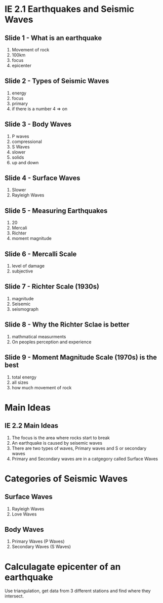 # IE 2.1 Earthquakes and Seismic Waves

## Slide 1 - What is an earthquake
1. Movement of rock
2. 100km
3. focus
4. epicenter

## Slide 2 - Types of Seismic Waves
1. energy
2. focus
3. primary
4. if there is a number 4 => on

## Slide 3 - Body Waves
1. P waves
2. compressional
3. S Waves
4. slower
5. solids
6. up and down

## Slide 4 - Surface Waves
1. Slower
2. Rayleigh Waves

## Slide 5 - Measuring Earthquakes
1. 20
2. Mercali
3. Richter
4. moment magnitude

## Slide 6 - Mercalli Scale
1. level of damage
2. subjective

## Slide 7 - Richter Scale (1930s)
1. magnitude
2. Seisemic
3. seismograph

## Slide 8 - Why the Richter Sclae is better
1. mathmatical measurments
2. On peoples perception and experience

## Slide 9 - Moment Magnitude Scale (1970s) is the best
1. total energy
2. all sizes
3. how much movement of rock

# Main Ideas

## IE 2.2 Main Ideas
1. The focus is the area where rocks start to break
2. An earthquake is caused by seisemic waves
3. There are two types of waves, Primary waves and S or secondary waves
4. Primary and Secondary waves are in a catgegory called Surface Waves

# Categories of Seismic Waves

## Surface Waves
1. Rayleigh Waves
2. Love Waves

## Body Waves
1. Primary Waves (P Waves)
2. Secondary Waves (S Waves)

# Calculagate epicenter of an earthquake
Use triangulation, get data from 3 different stations and find where
they intersect.